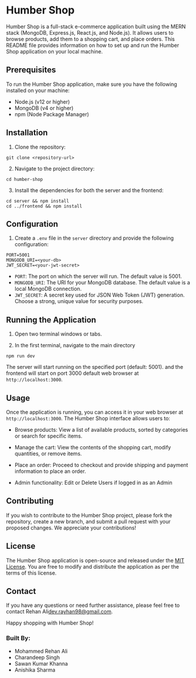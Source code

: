 
# Humber Shop

Humber Shop is a full-stack e-commerce application built using the MERN stack (MongoDB, Express.js, React.js, and Node.js). It allows users to browse products, add them to a shopping cart, and place orders. This README file provides information on how to set up and run the Humber Shop application on your local machine.

## Prerequisites

To run the Humber Shop application, make sure you have the following installed on your machine:

- Node.js (v12 or higher)
- MongoDB (v4 or higher)
- npm (Node Package Manager)

## Installation

1. Clone the repository:

```
git clone <repository-url>
```

2. Navigate to the project directory:

```
cd humber-shop
```

3. Install the dependencies for both the server and the frontend:

```
cd server && npm install
cd ../frontend && npm install
```

## Configuration

1. Create a `.env` file in the `server` directory and provide the following configuration:

```
PORT=5001
MONGODB_URI=<your-db>
JWT_SECRET=<your-jwt-secret>
```

- `PORT`: The port on which the server will run. The default value is 5001.
- `MONGODB_URI`: The URI for your MongoDB database. The default value is a local MongoDB connection.
- `JWT_SECRET`: A secret key used for JSON Web Token (JWT) generation. Choose a strong, unique value for security purposes.

## Running the Application

1. Open two terminal windows or tabs.

2. In the first terminal, navigate to the main directory

```
npm run dev
```

The server will start running on the specified port (default: 5001).
and the frontend will start on port 3000
default web browser at `http://localhost:3000`.

## Usage

Once the application is running, you can access it in your web browser at `http://localhost:3000`. The Humber Shop interface allows users to:

- Browse products: View a list of available products, sorted by categories or search for specific items.

- Manage the cart: View the contents of the shopping cart, modify quantities, or remove items.
- Place an order: Proceed to checkout and provide shipping and payment information to place an order.
- Admin functionality: Edit or Delete Users if logged in as an Admin


## Contributing

If you wish to contribute to the Humber Shop project, please fork the repository, create a new branch, and submit a pull request with your proposed changes. We appreciate your contributions!

## License

The Humber Shop application is open-source and released under the [MIT License](https://opensource.org/licenses/MIT). You are free to modify and distribute the application as per the terms of this license.

## Contact

If you have any questions or need further assistance, please feel free to contact Rehan Ali[dev.rayhan98@gmail.com](mailto:dev.rayhan98@gmail.com).

Happy shopping with Humber Shop!
### Built  By:

- Mohammed Rehan Ali
- Charandeep Singh
- Sawan Kumar Khanna
- Anishika Sharma
